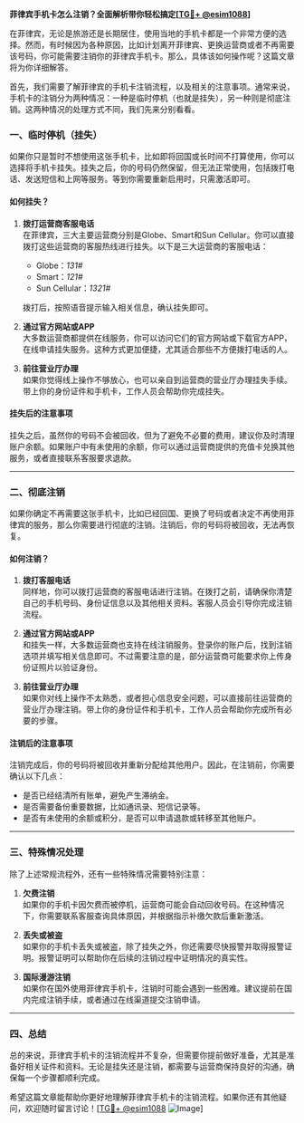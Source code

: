 **菲律宾手机卡怎么注销？全面解析带你轻松搞定[[TG💪+ @esim1088](https://t.me/s/esim1088)]**

在菲律宾，无论是旅游还是长期居住，使用当地的手机卡都是一个非常方便的选择。然而，有时候因为各种原因，比如计划离开菲律宾、更换运营商或者不再需要该号码，你可能需要注销你的菲律宾手机卡。那么，具体该如何操作呢？这篇文章将为你详细解答。

首先，我们需要了解菲律宾的手机卡注销流程，以及相关的注意事项。通常来说，手机卡的注销分为两种情况：一种是临时停机（也就是挂失），另一种则是彻底注销。这两种情况的处理方式不同，我们先来分别看看。

### 一、临时停机（挂失）

如果你只是暂时不想使用这张手机卡，比如即将回国或长时间不打算使用，你可以选择将手机卡挂失。挂失之后，你的号码仍然保留，但无法正常使用，包括拨打电话、发送短信和上网等服务。等到你需要重新启用时，只需激活即可。

#### 如何挂失？

1. **拨打运营商客服电话**  
   在菲律宾，三大主要运营商分别是Globe、Smart和Sun Cellular。你可以直接拨打这些运营商的客服热线进行挂失。以下是三大运营商的客服电话：
   - Globe：*131#*
   - Smart：*121#*
   - Sun Cellular：*1321#*

   拨打后，按照语音提示输入相关信息，确认挂失即可。

2. **通过官方网站或APP**  
   大多数运营商都提供在线服务，你可以访问它们的官方网站或下载官方APP，在线申请挂失服务。这种方式更加便捷，尤其适合那些不方便拨打电话的人。

3. **前往营业厅办理**  
   如果你觉得线上操作不够放心，也可以亲自到运营商的营业厅办理挂失手续。带上你的身份证件和手机卡，工作人员会帮助你完成挂失。

#### 挂失后的注意事项

挂失之后，虽然你的号码不会被回收，但为了避免不必要的费用，建议你及时清理账户余额。如果账户中有未使用的余额，你可以通过运营商提供的充值卡兑换其他服务，或者直接联系客服要求退款。

---

### 二、彻底注销

如果你确定不再需要这张手机卡，比如已经回国、更换了号码或者决定不再使用菲律宾的服务，那么你需要进行彻底的注销。注销后，你的号码将被回收，无法再恢复。

#### 如何注销？

1. **拨打客服电话**  
   同样地，你可以拨打运营商的客服电话进行注销。在拨打之前，请确保你清楚自己的手机号码、身份证信息以及其他相关资料。客服人员会引导你完成注销流程。

2. **通过官方网站或APP**  
   和挂失一样，大多数运营商也支持在线注销服务。登录你的账户后，找到注销选项并填写相关信息即可。不过需要注意的是，部分运营商可能要求你上传身份证照片以验证身份。

3. **前往营业厅办理**  
   如果你对线上操作不太熟悉，或者担心信息安全问题，可以直接前往运营商的营业厅办理注销。带上你的身份证件和手机卡，工作人员会帮助你完成所有必要的步骤。

#### 注销后的注意事项

注销完成后，你的号码将被回收并重新分配给其他用户。因此，在注销前，你需要确认以下几点：
- 是否已经结清所有账单，避免产生滞纳金。
- 是否需要备份重要数据，比如通讯录、短信记录等。
- 是否有未使用的余额或积分，是否可以申请退款或转移至其他账户。

---

### 三、特殊情况处理

除了上述常规流程外，还有一些特殊情况需要特别注意：

1. **欠费注销**  
   如果你的手机卡因欠费而被停机，运营商可能会自动回收号码。在这种情况下，你需要联系客服查询具体原因，并根据指示补缴欠款后重新激活。

2. **丢失或被盗**  
   如果你的手机卡丢失或被盗，除了挂失之外，你还需要尽快报警并取得报警证明。报警证明可以帮助你在后续的注销过程中证明情况的真实性。

3. **国际漫游注销**  
   如果你在国外使用菲律宾手机卡，注销时可能会遇到一些困难。建议提前在国内完成注销手续，或者通过在线渠道提交注销申请。

---

### 四、总结

总的来说，菲律宾手机卡的注销流程并不复杂，但需要你提前做好准备，尤其是准备好相关证件和资料。无论是挂失还是注销，都需要与运营商保持良好的沟通，确保每一个步骤都顺利完成。

希望这篇文章能帮助你更好地理解菲律宾手机卡的注销流程。如果你还有其他疑问，欢迎随时留言讨论！[[TG💪+ @esim1088](https://t.me/s/esim1088) ![Image](https://i.postimg.cc/4NQfJmqS/Snipaste-2025-05-13-00-14-12.png)]